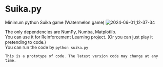 # Suika.py
Minimum python Suika game (Watermelon game)
![2024-06-01_12-37-34](https://github.com/HodooPy/suikapy/assets/171400185/bf66ab9d-d383-4381-af81-3a1087333588)  

The only dependencies are NumPy, Numba, Matplotlib.  
You can use it for Reinforcement Learning project. (Or you can just play it pretending to code.)  
You can run the code by `python suika.py`  
```
This is a prototype of code. The latest version code may change at any time.
```
